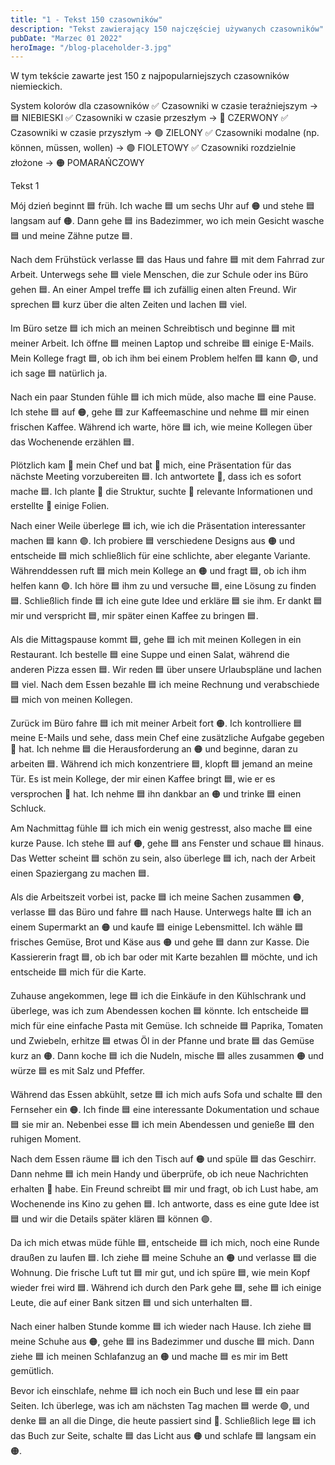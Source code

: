 ```yaml
---
title: "1 - Tekst 150 czasowników"
description: "Tekst zawierający 150 najczęściej używanych czasowników"
pubDate: "Marzec 01 2022"
heroImage: "/blog-placeholder-3.jpg"
---
```


W tym tekście zawarte jest 150 z najpopularniejszych czasowników niemieckich.

System kolorów dla czasowników
✅ Czasowniki w czasie teraźniejszym → 🟦 NIEBIESKI
✅ Czasowniki w czasie przeszłym → 🔴 CZERWONY
✅ Czasowniki w czasie przyszłym → 🟢 ZIELONY
✅ Czasowniki modalne (np. können, müssen, wollen) → 🟣 FIOLETOWY
✅ Czasowniki rozdzielnie złożone → 🟠 POMARAŃCZOWY

Tekst 1

Mój dzień beginnt 🟦 früh. Ich wache 🟦 um sechs Uhr auf 🟠 und stehe 🟦 langsam auf 🟠. Dann gehe 🟦 ins Badezimmer, wo ich mein Gesicht wasche 🟦 und meine Zähne putze 🟦.

Nach dem Frühstück verlasse 🟦 das Haus und fahre 🟦 mit dem Fahrrad zur Arbeit. Unterwegs sehe 🟦 viele Menschen, die zur Schule oder ins Büro gehen 🟦. An einer Ampel treffe 🟦 ich zufällig einen alten Freund. Wir sprechen 🟦 kurz über die alten Zeiten und lachen 🟦 viel.

Im Büro setze 🟦 ich mich an meinen Schreibtisch und beginne 🟦 mit meiner Arbeit. Ich öffne 🟦 meinen Laptop und schreibe 🟦 einige E-Mails. Mein Kollege fragt 🟦, ob ich ihm bei einem Problem helfen 🟦 kann 🟣, und ich sage 🟦 natürlich ja.

Nach ein paar Stunden fühle 🟦 ich mich müde, also mache 🟦 eine Pause. Ich stehe 🟦 auf 🟠, gehe 🟦 zur Kaffeemaschine und nehme 🟦 mir einen frischen Kaffee. Während ich warte, höre 🟦 ich, wie meine Kollegen über das Wochenende erzählen 🟦.

Plötzlich kam 🔴 mein Chef und bat 🔴 mich, eine Präsentation für das nächste Meeting vorzubereiten 🟦. Ich antwortete 🔴, dass ich es sofort mache 🟦. Ich plante 🔴 die Struktur, suchte 🔴 relevante Informationen und erstellte 🔴 einige Folien.

Nach einer Weile überlege 🟦 ich, wie ich die Präsentation interessanter machen 🟦 kann 🟣. Ich probiere 🟦 verschiedene Designs aus 🟠 und entscheide 🟦 mich schließlich für eine schlichte, aber elegante Variante. Währenddessen ruft 🟦 mich mein Kollege an 🟠 und fragt 🟦, ob ich ihm helfen kann 🟣. Ich höre 🟦 ihm zu und versuche 🟦, eine Lösung zu finden 🟦. Schließlich finde 🟦 ich eine gute Idee und erkläre 🟦 sie ihm. Er dankt 🟦 mir und verspricht 🟦, mir später einen Kaffee zu bringen 🟦.

Als die Mittagspause kommt 🟦, gehe 🟦 ich mit meinen Kollegen in ein Restaurant. Ich bestelle 🟦 eine Suppe und einen Salat, während die anderen Pizza essen 🟦. Wir reden 🟦 über unsere Urlaubspläne und lachen 🟦 viel. Nach dem Essen bezahle 🟦 ich meine Rechnung und verabschiede 🟦 mich von meinen Kollegen.

Zurück im Büro fahre 🟦 ich mit meiner Arbeit fort 🟠. Ich kontrolliere 🟦 meine E-Mails und sehe, dass mein Chef eine zusätzliche Aufgabe gegeben 🔴 hat. Ich nehme 🟦 die Herausforderung an 🟠 und beginne, daran zu arbeiten 🟦. Während ich mich konzentriere 🟦, klopft 🟦 jemand an meine Tür. Es ist mein Kollege, der mir einen Kaffee bringt 🟦, wie er es versprochen 🔴 hat. Ich nehme 🟦 ihn dankbar an 🟠 und trinke 🟦 einen Schluck.

Am Nachmittag fühle 🟦 ich mich ein wenig gestresst, also mache 🟦 eine kurze Pause. Ich stehe 🟦 auf 🟠, gehe 🟦 ans Fenster und schaue 🟦 hinaus. Das Wetter scheint 🟦 schön zu sein, also überlege 🟦 ich, nach der Arbeit einen Spaziergang zu machen 🟦.

Als die Arbeitszeit vorbei ist, packe 🟦 ich meine Sachen zusammen 🟠, verlasse 🟦 das Büro und fahre 🟦 nach Hause. Unterwegs halte 🟦 ich an einem Supermarkt an 🟠 und kaufe 🟦 einige Lebensmittel. Ich wähle 🟦 frisches Gemüse, Brot und Käse aus 🟠 und gehe 🟦 dann zur Kasse. Die Kassiererin fragt 🟦, ob ich bar oder mit Karte bezahlen 🟦 möchte, und ich entscheide 🟦 mich für die Karte.

Zuhause angekommen, lege 🟦 ich die Einkäufe in den Kühlschrank und überlege, was ich zum Abendessen kochen 🟦 könnte. Ich entscheide 🟦 mich für eine einfache Pasta mit Gemüse. Ich schneide 🟦 Paprika, Tomaten und Zwiebeln, erhitze 🟦 etwas Öl in der Pfanne und brate 🟦 das Gemüse kurz an 🟠. Dann koche 🟦 ich die Nudeln, mische 🟦 alles zusammen 🟠 und würze 🟦 es mit Salz und Pfeffer.

Während das Essen abkühlt, setze 🟦 ich mich aufs Sofa und schalte 🟦 den Fernseher ein 🟠. Ich finde 🟦 eine interessante Dokumentation und schaue 🟦 sie mir an. Nebenbei esse 🟦 ich mein Abendessen und genieße 🟦 den ruhigen Moment.

Nach dem Essen räume 🟦 ich den Tisch auf 🟠 und spüle 🟦 das Geschirr. Dann nehme 🟦 ich mein Handy und überprüfe, ob ich neue Nachrichten erhalten 🔴 habe. Ein Freund schreibt 🟦 mir und fragt, ob ich Lust habe, am Wochenende ins Kino zu gehen 🟦. Ich antworte, dass es eine gute Idee ist 🟦 und wir die Details später klären 🟦 können 🟣.

Da ich mich etwas müde fühle 🟦, entscheide 🟦 ich mich, noch eine Runde draußen zu laufen 🟦. Ich ziehe 🟦 meine Schuhe an 🟠 und verlasse 🟦 die Wohnung. Die frische Luft tut 🟦 mir gut, und ich spüre 🟦, wie mein Kopf wieder frei wird 🟦. Während ich durch den Park gehe 🟦, sehe 🟦 ich einige Leute, die auf einer Bank sitzen 🟦 und sich unterhalten 🟦.

Nach einer halben Stunde komme 🟦 ich wieder nach Hause. Ich ziehe 🟦 meine Schuhe aus 🟠, gehe 🟦 ins Badezimmer und dusche 🟦 mich. Dann ziehe 🟦 ich meinen Schlafanzug an 🟠 und mache 🟦 es mir im Bett gemütlich.

Bevor ich einschlafe, nehme 🟦 ich noch ein Buch und lese 🟦 ein paar Seiten. Ich überlege, was ich am nächsten Tag machen 🟦 werde 🟢, und denke 🟦 an all die Dinge, die heute passiert sind 🔴. Schließlich lege 🟦 ich das Buch zur Seite, schalte 🟦 das Licht aus 🟠 und schlafe 🟦 langsam ein 🟠.

